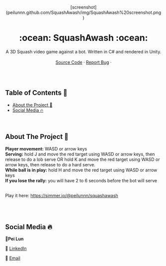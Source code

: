 <!DOCTYPE html>
<html>

   <body>
<p align="center">
      [screenshot](peilunnn.github.com/SquashAwash/img/SquashAwash%20screenshot.png)
   </p>
   </body>
</html>

  <!-- TITLE -->

  <h1 align="center"> :ocean: SquashAwash :ocean:</a></h1>
  <p align="center">
    A 3D Squash video game against a bot. Written in C# and rendered in Unity. 
    <br />
    <br />
    <a href="https://github.com/peilunnn/SquashAwash/tree/master/Assets/scripts">Source Code</a>
    ·
    <a href="https://github.com/peilunnn/SquashAwash/issues">Report Bug</a>
    ·
  </p>

</p>
<br /><br />


<!-- TABLE OF CONTENTS -->

## Table of Contents :notebook_with_decorative_cover:

* [About the Project :eyes:](#about-the-project)
* [Social Media :fire:](#contact)
<br /><br /><br />

## About The Project :eyes:

**Player movement:** WASD or arrow keys
<br />
**Serving:** hold J and move the red target using WASD or arrow keys, then release to do a lob serve OR hold K and move the red target using WASD or arrow keys, then release to do a hard serve.
<br />
**While ball is in play:** hold H and move the red target using WASD or arrow keys
<br />
**If you lose the rally:** you will have 2 to 6 seconds before the bot will serve
<br /><br />

Play it here: https://simmer.io/@peilunnn/squashawash
<br /><br /><br /><br />

## Social Media :fire:

🥂**Pei Lun** 

🔗 [LinkedIn](https://www.linkedin.com/in/pei-lun-tan/)

📧 [Email](mailto:peilunnn@gmail.com)
